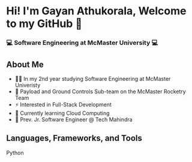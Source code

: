 
# Hi! I'm Gayan Athukorala, Welcome to my GitHub 👋
### 💻 Software Engineering at McMaster University 💻

<!--
**GayanAthukorala/GayanAthukorala** is a ✨ _special_ ✨ repository because its `README.md` (this file) appears on your GitHub profile.

Here are some ideas to get you started:

- 🔭 I’m currently working on ...
- 🌱 I’m currently learning ...
- 👯 I’m looking to collaborate on ...
- 🤔 I’m looking for help with ...
- 💬 Ask me about ...
- 📫 How to reach me: ...
- 😄 Pronouns: ...
- ⚡ Fun fact: ...
-->

## About Me
- 👨‍🎓 In my 2nd year studying Software Engineering at McMaster Univeristy 
- 🚀 Payload and Ground Controls Sub-team on the McMaster Rocketry Team
- ⚡ Interested in Full-Stack Development
- 🌱 Currently learning Cloud Computing
- 💼 Prev. Jr. Software Engineer @ Tech Mahindra

## Languages, Frameworks, and Tools
Python 


